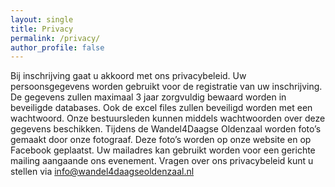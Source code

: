 ```yaml
---
layout: single
title: Privacy
permalink: /privacy/
author_profile: false
---
```


Bij inschrijving gaat u akkoord met ons privacybeleid. Uw persoonsgegevens worden gebruikt voor de registratie van uw inschrijving. De gegevens zullen maximaal 3 jaar zorgvuldig bewaard worden in beveiligde databases. Ook de excel files zullen beveiligd worden met een wachtwoord. Onze bestuursleden kunnen middels wachtwoorden over deze gegevens beschikken. Tijdens de Wandel4Daagse Oldenzaal worden foto’s gemaakt door onze fotograaf. Deze foto’s worden op onze website en op Facebook geplaatst. Uw mailadres kan gebruikt worden voor een gerichte mailing aangaande ons evenement. Vragen over ons privacybeleid kunt u stellen via info@wandel4daagseoldenzaal.nl